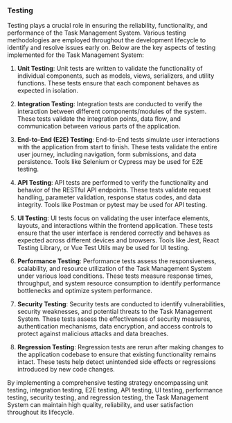 ### Testing

Testing plays a crucial role in ensuring the reliability, functionality, and performance of the Task Management System. Various testing methodologies are employed throughout the development lifecycle to identify and resolve issues early on. Below are the key aspects of testing implemented for the Task Management System:

1. **Unit Testing**: Unit tests are written to validate the functionality of individual components, such as models, views, serializers, and utility functions. These tests ensure that each component behaves as expected in isolation.

2. **Integration Testing**: Integration tests are conducted to verify the interaction between different components/modules of the system. These tests validate the integration points, data flow, and communication between various parts of the application.

3. **End-to-End (E2E) Testing**: End-to-End tests simulate user interactions with the application from start to finish. These tests validate the entire user journey, including navigation, form submissions, and data persistence. Tools like Selenium or Cypress may be used for E2E testing.

4. **API Testing**: API tests are performed to verify the functionality and behavior of the RESTful API endpoints. These tests validate request handling, parameter validation, response status codes, and data integrity. Tools like Postman or pytest may be used for API testing.

5. **UI Testing**: UI tests focus on validating the user interface elements, layouts, and interactions within the frontend application. These tests ensure that the user interface is rendered correctly and behaves as expected across different devices and browsers. Tools like Jest, React Testing Library, or Vue Test Utils may be used for UI testing.

6. **Performance Testing**: Performance tests assess the responsiveness, scalability, and resource utilization of the Task Management System under various load conditions. These tests measure response times, throughput, and system resource consumption to identify performance bottlenecks and optimize system performance.

7. **Security Testing**: Security tests are conducted to identify vulnerabilities, security weaknesses, and potential threats to the Task Management System. These tests assess the effectiveness of security measures, authentication mechanisms, data encryption, and access controls to protect against malicious attacks and data breaches.

8. **Regression Testing**: Regression tests are rerun after making changes to the application codebase to ensure that existing functionality remains intact. These tests help detect unintended side effects or regressions introduced by new code changes.

By implementing a comprehensive testing strategy encompassing unit testing, integration testing, E2E testing, API testing, UI testing, performance testing, security testing, and regression testing, the Task Management System can maintain high quality, reliability, and user satisfaction throughout its lifecycle.
